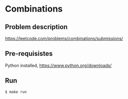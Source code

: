 # Combinations

## Problem description
https://leetcode.com/problems/combinations/submissions/

## Pre-requisistes
Python installed, https://www.python.org/downloads/

## Run

```
$ make run
```
